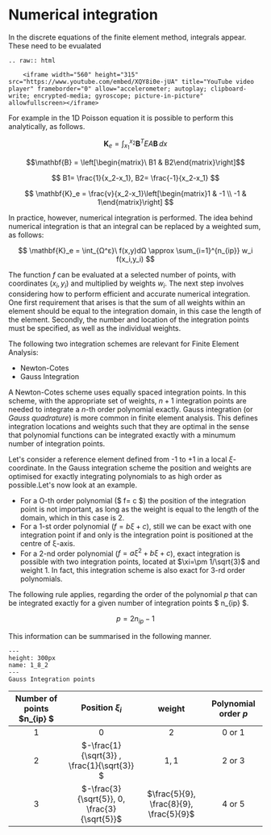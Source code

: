 # Numerical integration

In the discrete equations of the finite element method, integrals appear. These need to be evualated 


```{eval-rst}
.. raw:: html

    <iframe width="560" height="315" src="https://www.youtube.com/embed/XQY8i0e-jUA" title="YouTube video player" frameborder="0" allow="accelerometer; autoplay; clipboard-write; encrypted-media; gyroscope; picture-in-picture" allowfullscreen></iframe>
```

For example in the 1D Poisson equation it is possible to perform this analytically, as follows.

$$ \mathbf{K}_e = \int_{x_1}^{x_2} \mathbf{B}^T EA \mathbf{B} \,dx $$

$$\mathbf{B} = \left[\begin{matrix}\ B1 & B2\end{matrix}\right]$$

$$ Β1= \frac{1}{x_2-x_1}, Β2= \frac{-1}{x_2-x_1} $$


$$ \mathbf{K}_e = \frac{v}{x_2-x_1}\left[\begin{matrix}1 & -1 \\ -1 & 1\end{matrix}\right] $$


In practice, however, numerical integration is performed. The idea behind numerical integration is that an integral can be replaced by a weighted sum, as follows:


$$ \mathbf{K}_e = \int_{Ω^ε}\ f(x,y)dΩ   \approx  \sum_{i=1}^{n_{ip}} w_i f(x_i,y_i) $$

The function $f$ can be evaluated at a selected number of points, with coordinates $(x_i, y_i)$ and multiplied by weights $w_i$. 
The next step involves considering how to perform efficient and accurate numerical integration.  One first requirement that arises is that the sum of all weights within an element should be equal to the integration domain, in this case the length of the element.  Secondly, the number and location of the integration points must be specified, as well as the individual weights. 


The following two integration schemes are relevant for Finite Element Analysis: 
- Newton-Cotes
- Gauss Integration

A Newton-Cotes scheme uses equally spaced integration points. In this scheme, with the appropriate set of weights, $n+1$ integration points are needed to integrate a $n$-th order polynomial exactly. Gauss integration (or *Gauss quadrature*) is more common in finite element analysis. This defines integration locations and weights such that they are optimal in the sense that polynomial functions can be integrated exactly with a minumum number of integration points. 

Let's consider a reference element defined from -1 to +1 in a local $\xi$-coordinate. In the Gauss integration scheme the position and weights are optimised for exactly integrating polynomials to as high order as possible.Let's now look at an example. 

- For a O-th order polynomial ($ f= c $) the position of the integration point is not important, as long as the weight is equal to the length of the domain, which in this case is 2.
-  For a 1-st order polynomial ($f= b ξ  +  c$), still we can be exact with one integration point if and only is the integration point is positioned at the centre of ξ-axis.
- For a 2-nd order polynomial  ($f= aξ^2 + b ξ  +  c$), exact integration is possible with two integration points, located at $\xi=\pm 1/\sqrt{3}$ and weight 1. In fact, this integration scheme is also exact for 3-rd order polynomials.

The following rule applies, regarding the order of the polynomial $p$
that can be integrated exactly for a given number of integration points  $ n_{ip} $.

$$ p= 2 n_{ip} -1 $$ 

This information can be summarised in the following manner. 


```{figure} ./figures/numericalIntegration1D.png
---
height: 300px
name: 1_8_2
---
Gauss Integration points
``` 

| Number of points $n_{ip} $| Position $ξ_i$ | weight | Polynomial order $p$|
| :---: | :---: | :---: | :---: |
| $1$ | $0$ | $2$ | $0$ or $1$ |
| $2$ |   $-\frac{1}{\sqrt{3}} ,  \frac{1}{\sqrt{3}} $ |  $1, 1$ | $2$ or $3$ |
| $3$ | $-\frac{3}{\sqrt{5}}, 0, \frac{3}{\sqrt{5}}$ |  $\frac{5}{9}, \frac{8}{9}, \frac{5}{9}$ | $4$ or $5$ |



